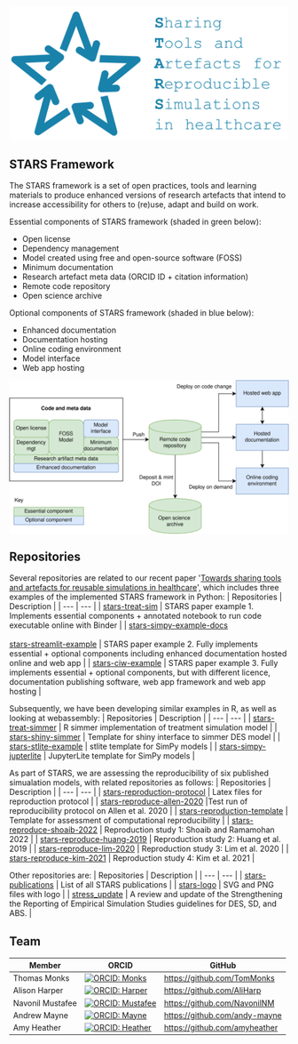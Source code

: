 <img align="center" src="https://raw.githubusercontent.com/pythonhealthdatascience/.github/main/images/stars_logo_blue_text.png" alt="STARS: Sharing Tools and Artefacts for Reproducible Simulations">

## STARS Framework

The STARS framework is a set of open practices, tools and learning materials to produce enhanced versions of research artefacts that intend to increase accessibility for others to (re)use, adapt and build on work.

Essential components of STARS framework (shaded in green below):
* Open license
* Dependency management
* Model created using free and open-source software (FOSS)
* Minimum documentation
* Research artefact meta data (ORCID ID + citation information)
* Remote code repository
* Open science archive

Optional components of STARS framework (shaded in blue below):
* Enhanced documentation
* Documentation hosting
* Online coding environment
* Model interface
* Web app hosting

<img align="center" src="https://raw.githubusercontent.com/pythonhealthdatascience/.github/main/images/stars_framework_overview.png" alt="STARS framework overview">

## Repositories

Several repositories are related to our recent paper '[Towards sharing tools and artefacts for reusable simulations in healthcare](https://doi.org/10.1080/17477778.2024.2347882)', which includes three examples of the implemented STARS framework in Python:
| Repositories | Description |
| --- | --- |
| [stars-treat-sim](https://github.com/pythonhealthdatascience/stars-treat-sim) | STARS paper example 1. Implements essential components + annotated notebook to run code executable online with Binder |
| [stars-simpy-example-docs](https://github.com/pythonhealthdatascience/stars-simpy-example-docs)<br><br>[stars-streamlit-example](https://github.com/pythonhealthdatascience/stars-streamlit-example) | STARS paper example 2. Fully implements essential + optional components including enhanced documentation hosted online and web app |
| [stars-ciw-example](https://github.com/pythonhealthdatascience/stars-ciw-example) | STARS paper example 3. Fully implements essential + optional components, but with different licence, documentation publishing software, web app framework and web app hosting |

Subsequently, we have been developing similar examples in R, as well as looking at webassembly:
| Repositories | Description |
| --- | --- |
| [stars-treat-simmer](https://github.com/pythonhealthdatascience/stars-treat-simmer) | R simmer implementation of treatment simulation model |
| [stars-shiny-simmer](https://github.com/pythonhealthdatascience/stars-shiny-simmer) | Template for shiny interface to simmer DES model |
| [stars-stlite-example](https://github.com/pythonhealthdatascience/stars-stlite-example) | stlite template for SimPy models |
| [stars-simpy-jupterlite](https://github.com/pythonhealthdatascience/stars-simpy-jupterlite) | JupyterLite template for SimPy models |

As part of STARS, we are assessing the reproducibility of six published simualation models, with related repositories as follows:
| Repositories | Description |
| --- | --- |
| [stars-reproduction-protocol](https://github.com/pythonhealthdatascience/stars_reproduction_protocol) | Latex files for reproduction protocol |
| [stars-reproduce-allen-2020](https://github.com/pythonhealthdatascience/stars-reproduce-allen-2020) |Test run of reproducibility protocol on Allen et al. 2020 |
| [stars-reproduction-template](https://github.com/pythonhealthdatascience/stars_reproduction_template) | Template for assessment of computational reproducibility |
| [stars-reproduce-shoaib-2022](https://github.com/pythonhealthdatascience/stars-reproduce-shoaib-2022) | Reproduction study 1: Shoaib and Ramamohan 2022 |
| [stars-reproduce-huang-2019](https://github.com/pythonhealthdatascience/stars-reproduce-huang-2019) | Reproduction study 2: Huang et al. 2019 |
| [stars-reproduce-lim-2020](https://github.com/pythonhealthdatascience/stars-reproduce-lim-2020) | Reproduction study 3: Lim et al. 2020 |
| [stars-reproduce-kim-2021](https://github.com/pythonhealthdatascience/stars-reproduce-kim-2021) | Reproduction study 4: Kim et al. 2021 |

Other repositories are:
| Repositories | Description |
| --- | --- |
| [stars-publications](https://github.com/pythonhealthdatascience/stars-publications) | List of all STARS publications |
| [stars-logo](https://github.com/pythonhealthdatascience/stars-logo) | SVG and PNG files with logo |
| [stress_update](https://github.com/pythonhealthdatascience/stress_update) | A review and update of the Strengthening the Reporting of Empirical Simulation Studies guidelines for DES, SD, and ABS. |

## Team

| Member | ORCID | GitHub |
| --- | --- | --- |
| Thomas Monks | [![ORCID: Monks](https://img.shields.io/badge/ORCID-0000--0003--2631--4481-brightgreen)](https://orcid.org/0000-0003-2631-4481) | https://github.com/TomMonks |
| Alison Harper | [![ORCID: Harper](https://img.shields.io/badge/ORCID-0000--0001--5274--5037-brightgreen)](https://orcid.org/0000-0001-5274-5037) | https://github.com/AliHarp |
| Navonil Mustafee | [![ORCID: Mustafee](https://img.shields.io/badge/ORCID-0000--0002--2204--8924-brightgreen)](https://orcid.org/0000-0002-2204-8924) | https://github.com/NavonilNM |
| Andrew Mayne | [![ORCID: Mayne](https://img.shields.io/badge/ORCID-0000--0003--1263--2286-brightgreen)](https://orcid.org/0000-0003-1263-2286) | https://github.com/andy-mayne |
| Amy Heather | [![ORCID: Heather](https://img.shields.io/badge/ORCID-0000--0002--6596--3479-brightgreen)](https://orcid.org/0000-0002-6596-3479) | https://github.com/amyheather |
